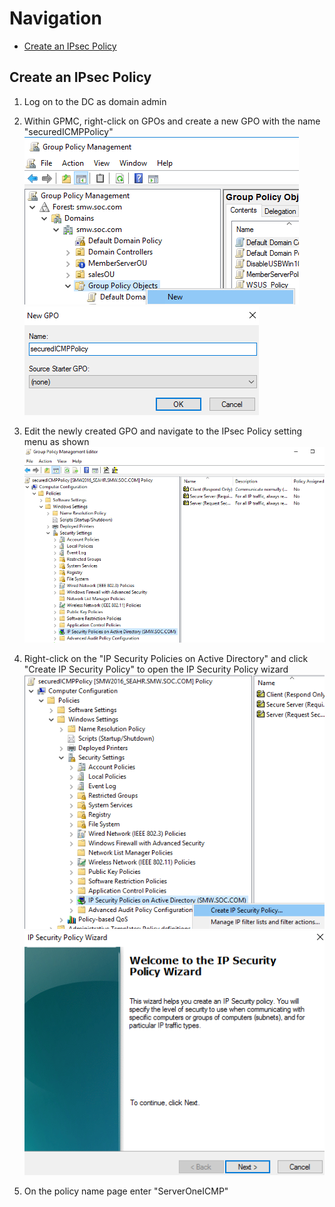 # Navigation
* [Create an IPsec Policy](#create-an-ipsec-policy)


## Create an IPsec Policy  

1. Log on to the DC as domain admin  

2. Within GPMC, right-click on GPOs and create a new GPO with the name "securedICMPPolicy"  
![image](../images/Pasted%20image%2020230815105132.png)  
![image](../images/Pasted%20image%2020230815105217.png)  

3. Edit the newly created GPO and navigate to the IPsec Policy setting menu as shown  
![image](../images/Pasted%20image%2020230815105408.png)  

4. Right-click on the "IP Security Policies on Active Directory" and click "Create IP Security Policy" to open the IP Security Policy wizard  
![image](../images/Pasted%20image%2020230815105605.png)  
![image](../images/Pasted%20image%2020230815105642.png)  

5. On the policy name page enter "ServerOneICMP"  
